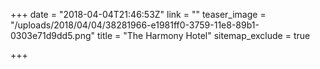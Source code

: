 +++
date = "2018-04-04T21:46:53Z"
link = ""
teaser_image = "/uploads/2018/04/04/38281966-e1981ff0-3759-11e8-89b1-0303e71d9dd5.png"
title = "The Harmony Hotel"
sitemap_exclude = true

+++
